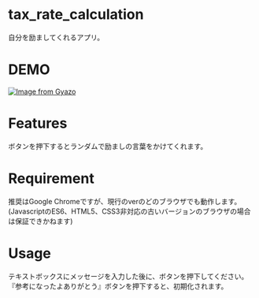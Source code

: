# tax_rate_calculation

自分を励ましてくれるアプリ。

# DEMO

[![Image from Gyazo](https://i.gyazo.com/c1f94a2f6be07bfbcd2b7508b10d0d04.gif)](https://gyazo.com/c1f94a2f6be07bfbcd2b7508b10d0d04)

# Features

ボタンを押下するとランダムで励ましの言葉をかけてくれます。

# Requirement

推奨はGoogle Chromeですが、現行のverのどのブラウザでも動作します。
(JavascriptのES6、HTML5、CSS3非対応の古いバージョンのブラウザの場合は保証できかねます)

# Usage

テキストボックスにメッセージを入力した後に、ボタンを押下してください。
『参考になったよありがとう』ボタンを押下すると、初期化されます。
